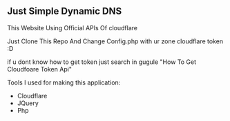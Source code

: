 ## Just Simple Dynamic DNS

This Website Using Official APIs Of cloudflare

Just Clone This Repo And Change Config.php with ur zone cloudflare token :D

if u dont know how to get token just search in gugule "How To Get Cloudfoare Token Api"

Tools I used for making this application:

- Cloudflare
- JQuery
- Php
